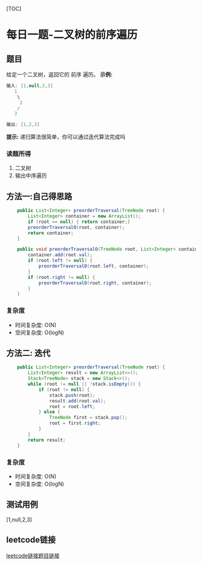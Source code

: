 [TOC]

# 每日一题-二叉树的前序遍历

## 题目
给定一个二叉树，返回它的 前序 遍历。
**示例:**  
```java
输入: [1,null,2,3]  
   1
    \
     2
    /
   3 

输出: [1,2,3]
```

**提示:**
递归算法很简单，你可以通过迭代算法完成吗

### 读题所得
1. 二叉树
2. 输出中序遍历

## 方法一:自己得思路
```java
    public List<Integer> preorderTraversal(TreeNode root) {
        List<Integer> container = new ArrayList();
        if (root == null) { return container;}
        preorderTraversalO(root, container);
        return container;
    }

    public void preorderTraversalO(TreeNode root, List<Integer> container) {
        container.add(root.val);
        if (root.left != null) {
            preorderTraversalO(root.left, container);
        }
        if (root.right != null) {
            preorderTraversalO(root.right, container);
        }
    }
```
### 复杂度
* 时间复杂度: O(N)
* 空间复杂度: O(logN)

## 方法二: 迭代
```java
    public List<Integer> preorderTraversal(TreeNode root) {
        List<Integer> result = new ArrayList<>();
        Stack<TreeNode> stack = new Stack<>();
        while (root != null || !stack.isEmpty()) {
            if (root != null) {
                stack.push(root);
                result.add(root.val);
                root = root.left;
            } else {
                TreeNode first = stack.pop();
                root = first.right;
            }
        }
        return result;
    }
```
### 复杂度
* 时间复杂度: O(N)
* 空间复杂度: O(logN)

## 测试用例
[1,null,2,3]  

## leetcode链接
[leetcode链接题目链接](https://leetcode-cn.com/problems/binary-tree-preorder-traversal/) 